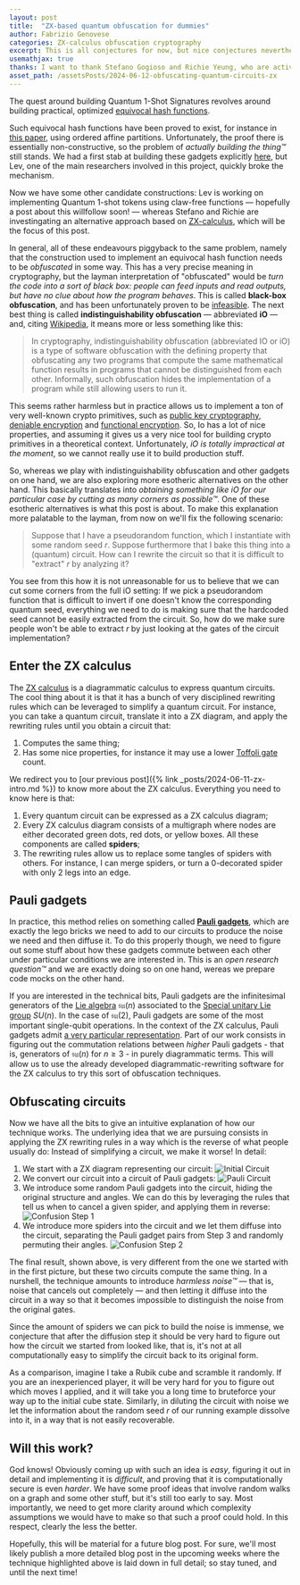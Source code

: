 ```yaml
---
layout: post
title:  "ZX-based quantum obfuscation for dummies"
author: Fabrizio Genovese
categories: ZX-calculus obfuscation cryptography
excerpt: This is all conjectures for now, but nice conjectures nevertheless!
usemathjax: true
thanks: I want to thank Stefano Gogioso and Richie Yeung, who are actively working to figure out this stuff. Pictures of the confusion process by Stefano Gogioso.
asset_path: /assetsPosts/2024-06-12-obfuscating-quantum-circuits-zx
---
```


The quest around building Quantum 1-Shot Signatures revolves around building practical, optimized [equivocal hash functions](https://github.com/The-QSig-Commission/QSigCommissionWiki/wiki/Hash-function#equivocal-hash-function).

Such equivocal hash functions have been proved to exist, for instance in [this paper](https://eprint.iacr.org/2020/107), using ordered affine partitions. Unfortunately, the proof there is essentially non-constructive, so the problem of *actually building the thing™* still stands. We had a first stab at building these gadgets explicitly [here](https://github.com/The-QSig-Commission/QSigCommissionWiki/wiki/Hash-functions-from-ordered-affine-partitions), but Lev, one of the main researchers involved in this project, quickly broke the mechanism.

Now we have some other candidate constructions: Lev is working on implementing Quantum 1-shot tokens using claw-free functions &mdash; hopefully a post about this willfollow soon! &mdash; whereas Stefano and Richie are investingating an alternative approach based on [ZX-calculus](https://en.wikipedia.org/wiki/ZX-calculus), which will be the focus of this post.

In general, all of these endeavours piggyback to the same problem, namely that the construction used to implement an equivocal hash function needs to be *obfuscated* in some way. This has a very precise meaning in cryptography, but the layman interpretation of "obfuscated" would be *turn the code into a sort of black box: people can feed inputs and read outputs, but have no clue about how the program behaves*. This is called **black-box obfuscation**, and has been unfortunately proven to be [infeasible](https://dash.harvard.edu/bitstream/handle/1/12644697/9034637.pdf). The next best thing is called **indistinguishability obfuscation** &mdash; abbreviated **iO** &mdash; and, citing [Wikipedia](https://en.wikipedia.org/wiki/Indistinguishability_obfuscation), it means more or less something like this:

> In cryptography, indistinguishability obfuscation (abbreviated IO or iO) is a type of software obfuscation with the defining property that obfuscating any two programs that compute the same mathematical function results in programs that cannot be distinguished from each other. Informally, such obfuscation hides the implementation of a program while still allowing users to run it.

This seems rather harmless but in practice allows us to implement a ton of very well-known crypto primitives, such as [public key cryptography](https://en.wikipedia.org/wiki/Public-key_cryptography), [deniable encryption](https://en.wikipedia.org/wiki/Deniable_encryption) and [functional encryption](https://en.wikipedia.org/wiki/Functional_encryption). So, Io has a lot of nice properties, and assuming it gives us a very nice tool for building crypto primitives in a theoretical context. Unfortunately, *iO is totally impractical at the moment*, so we cannot really use it to build production stuff.

So, whereas we play with indistinguishability obfuscation and other gadgets on one hand, we are also exploring more esotheric alternatives on the other hand. This basically translates into *obtaining something like iO for our particular case by cutting as many corners as possible™*. One of these esotheric alternatives is what this post is about. To make this explanation more palatable to the layman, from now on we'll fix the following scenario:

> Suppose that I have a pseudorandom function, which I instantiate with some random seed $r$. Suppose furthermore that I bake this thing into a (quantum) circuit. How can I rewrite the circuit so that it is difficult to "extract" $r$ by analyzing it?

You see from this how it is not unreasonable for us to believe that we can cut some corners from the full iO setting: If we pick a pseudorandom function that is difficult to invert if one doesn't know the corresponding quantum seed, everything we need to do is making sure that the hardcoded seed cannot be easily extracted from the circuit. So, how do we make sure people won't be able to extract $r$ by just looking at the gates of the circuit implementation?

## Enter the ZX calculus

The [ZX calculus](https://en.wikipedia.org/wiki/ZX-calculus) is a diagrammatic calculus to express quantum circuits. The cool thing about it is that it has a bunch of very disciplined rewriting rules which can be leveraged to simplify a quantum circuit. For instance, you can take a quantum circuit, translate it into a ZX diagram, and apply the rewriting rules until you obtain a circuit that:

1. Computes the same thing;
2. Has some nice properties, for instance it may use a lower [Toffoli gate](https://en.wikipedia.org/wiki/Toffoli_gate) count.

We redirect you to [our previous post]({% link _posts/2024-06-11-zx-intro.md %}) to know more about the ZX calculus. Everything you need to know here is that:

1. Every quantum circuit can be expressed as a ZX calculus diagram;
2. Every ZX calculus diagram consists of a multigraph where nodes are either decorated green dots, red dots, or yellow boxes. All these components are called **spiders**;
3. The rewriting rules allow us to replace some tangles of spiders with others. For instance, I can merge spiders, or turn a 0-decorated spider with only 2 legs into an edge.

## Pauli gadgets

In practice, this method relies on something called [**Pauli gadgets**](https://arxiv.org/pdf/1906.01734), which are exactly the lego bricks we need to add to our circuits to produce the noise we need and then diffuse it. To do this properly though, we need to figure out some stuff about how these gadgets commute between each other under particular conditions we are interested in. This is an *open research question™* and we are exactly doing so on one hand, wereas we prepare code mocks on the other hand.

If you are interested in the technical bits, Pauli gadgets are the infinitesimal generators of the [Lie algebra](https://en.wikipedia.org/wiki/Special_unitary_group#Lie_algebra) $\mathfrak{su}(n)$ associated to the [Special unitary Lie group](https://en.wikipedia.org/wiki/Special_unitary_group) $SU(n)$. In the case of $\mathfrak{su}(2)$, Pauli gadgets are some of the most important single-qubit operations. In the context of the ZX calculus, Pauli gadgets admit [a very particular representation](). Part of our work consists in figuring out the commutation relations between *higher* Pauli gadgets - that is, generators of $\mathfrak{su}(n)$ for $n \geq 3$ - in purely diagrammatic terms. This will allow us to use the already developed diagrammatic-rewriting software for the ZX calculus to try this sort of obfuscation techniques.

## Obfuscating circuits

Now we have all the bits to give an intuitive explanation of how our technique works. The underlying idea that we are pursuing consists in applying the ZX rewriting rules in a way which is the reverse of what people usually do: Instead of simplifying a circuit, we make it worse! In detail:

1. We start with a ZX diagram representing our circuit:
    ![Initial Circuit]({{page.asset_path}}/initial-circuit.png)
2. We convert our circuit into a circuit of Pauli gadgets:
    ![Pauli Circuit]({{page.asset_path}}/pauli-circuit.png)
3. We introduce some random Pauli gadgets into the circuit, hiding the original structure and angles. We can do this by leveraging the rules that tell us when to cancel a given spider, and applying them in reverse:
    ![Confusion Step 1]({{page.asset_path}}/confusion-step-1.png)
4. We introduce more spiders into the circuit and we let them diffuse into the circuit, separating the Pauli gadget pairs from Step 3 and randomly permuting their angles.
    ![Confusion Step 2]({{page.asset_path}}/confusion-step-2.png)

The final result, shown above, is very different from the one we started with in the first picture, but these two circuits compute the same thing.
In a nurshell, the technique amounts to introduce *harmless noise™* &mdash; that is, noise that cancels out completely &mdash; and then letting it diffuse into the circuit in a way so that it becomes impossible to distinguish the noise from the original gates.

Since the amount of spiders we can pick to build the noise is immense, we conjecture that after the diffusion step it should be very hard to figure out how the circuit we started from looked like, that is, it's not at all computationally easy to simplify the circuit back to its original form.

As a comparison, imagine I take a Rubik cube and scramble it randomly. If you are an inexperienced player, it will be very hard for you to figure out which moves I applied, and it will take you a long time to bruteforce your way up to the initial cube state. Similarly, in diluting the circuit with noise we let the information about the random seed $r$ of our running example dissolve into it, in a way that is not easily recoverable.

## Will this work?

God knows! Obviously coming up with such an idea is *easy*, figuring it out in detail and implementing it is *difficult*, and proving that it is computationally secure is even *harder*. We have some proof ideas that involve random walks on a graph and some other stuff, but it's still too early to say. Most importantly, we need to get more clarity around which complexity assumptions we would have to make so that such a proof could hold. In this respect, clearly the less the better.

Hopefully, this will be material for a future blog post. For sure, we'll most likely publish a more detailed blog post in the upcoming weeks where the technique highlighted above is laid down in full detail; so stay tuned, and until the next time!